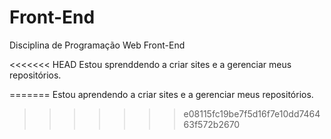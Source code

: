 # Front-End
 Disciplina de Programação Web Front-End

<<<<<<< HEAD
 Estou sprenddendo a criar sites e a gerenciar meus repositórios.


=======
 Estou aprendendo a criar sites e a gerenciar meus repositórios.
>>>>>>> e08115fc19be7f5d16f7e10dd746463f572b2670
